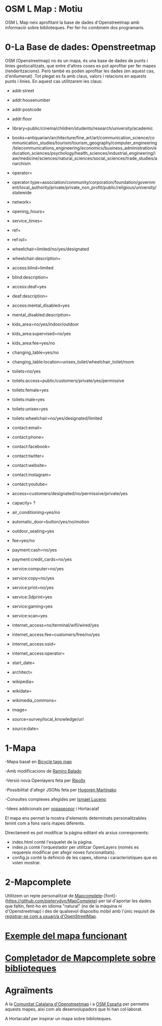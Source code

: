 # OSM L Map : Motiu
OSM L Map neix aprofitant la base de dades d'Openstreetmap amb informació sobre biblioteques. Per fer-ho combinem dos programaris.

# 0-La Base de dades: Openstreetmap
OSM (Openstreetmap) no és un mapa, és una base de dades de punts i línies geolocalitzats, que entre d'altres coses es pot aprofitar per fer mapes (renderitzacions). Però també es poden aprofitar les dades (en aquest cas, d'enllumenat) .Tot plegat es fa amb claus, valors i relacions en aquests punts i línies.
En aquest cas utilitzarem les claus:

*	addr:street
*	addr:housenumber
*	addr:postcode
*	addr:floor
*	library=public/cinema/children/students/research/university/academic
*	books=antiquarian/architecture/fine_art/art/communication_science/communication_studies/tourism/tourism_geography/computer_engineering/telecommunications_engineering/economics/business_administration/education_sciences/psychology/health_sciences/industrial_engineering/law/medicine/sciences/natural_sciences/social_sciences/trade_studies/anarchism
*	operator=
*	operator:type=association/community/corporation/foundation/government/local_authority/private/private_non_profit/public/religious/university/statewide
*	network=
*	opening_hours=
*	service_times=
*	ref=
*	ref:isil=

*	wheelchair=limited/no/yes/designated
*	wheelchair:description=
*	access:blind=limited
*	blind:description=
*	access:deaf=yes
*	deaf:description=
*	access:mental_disabled=yes
*	mental_disabled:description=

*	kids_area=no/yes/indoor/outdoor
*	kids_area:supervised=no/yes
*	kids_area:fee=yes/no
*	changing_table=yes/no
*	changing_table:location=unisex_toilet/wheelchair_toilet/room

*	toilets=no/yes
*	toilets:access=public/customers/private/yes/permissive
*	toilets:female=yes
*	toilets:male=yes
*	toilets:unisex=yes
*	toilets:wheelchair=no/yes/designated/limited

*	contact:email=
*	contact:phone=
*	contact:facebook=
*	contact:twitter=
*	contact:website=
*	contact:instagram=
*	contact:youtube=

*	access=customers/designated/no/permissive/private/yes
*	capacity= ?
*	air_conditioning=yes/no
*	automatic_door=button/yes/no/motion
*	outdoor_seating=yes

*	fee=yes/no
*	payment:cash=no/yes
*	payment:credit_cards=no/yes

*	service:computer=no/yes
*	service:copy=no/yes
*	service:print=no/yes
*	service:3dprint=yes
*	service:gaming=yes
*	service:scan=yes

*	internet_access=no/terminal/wifi/wired/yes
*	internet_access:fee=customers/free/no/yes
*	internet_access:ssid=
*	internet_access:operator=

*	start_date=
*	architect=
*	wikipedia=
*	wikidata=
*	wikimedia_commons=
*	image=
*	source=survey/local_knowledge/url
*	source:date=

# 1-Mapa
-Mapa basat en [Bicycle tags map](https://wiki.openstreetmap.org/wiki/Bicycle_tags_map)

-Amb modificacions de [Ramiro Balado](https://github.com/Qjammer)

-Versió nova Openlayers feta per [Ripollx](https://github.com/Ripollx)

-Possibilitat d'afegir JSONs feta per [Hugoren Martinako ](https://github.com/Crashillo)

-Consultes complexes afegides per [Ismael Luceno](https://github.com/ismaell)

-Idees addicionals per [yopaseopor](https://github.com/yopaseopor) i Hortacalaf

El mapa ens permet la mostra d'elements determinats personalitzables tenint com a fons varis mapes diferents.

Directament es pot modificar la pàgina editant els arxius corresponents:

*    index.html conté l'esquelet de la pàgina.
*    index.js conté l'orquestador per utilitzar OpenLayers (només es requereix modificar per afegir noves funcionalitats).
*    config.js conté la definició de les capes, idioma i característiques que es volen mostrar.

# 2-Mapcomplete

Utilitzem un repte personalitzat de [Mapcomplete](https://mapcomplete.osm.be)-[font]-(https://github.com/pietervdvn/MapComplete) per tal d'aportar les dades que faltin, fent-ho en idioma "natural" (no de la màquina ni d'Openstreetmap) i des de qualsevol dispositiu mòbil amb l'únic requisit de [registrar-se com a usuari/a d'OpenStreetMap](https://www.openstreetmap.org/login).

# [Exemple del mapa funcionant](http://yopaseopor.github.io/osmlitmap)
# [Completador de Mapcomplete sobre biblioteques](https://mapcomplete.osm.be/theme.html?userlayout=https://raw.githubusercontent.com/yopaseopor/mcquests/main/libraries.json)

# Agraïments
A la [Comunitat Catalana d'Openstreetmap](https://t.me/osmcat) i a [OSM España](https://t.me/osmes) per permetre aquests mapes, així com als desenvolupadors que hi han col·laborat.

A Hortacalaf per inspirar un mapa sobre biblioteques.

